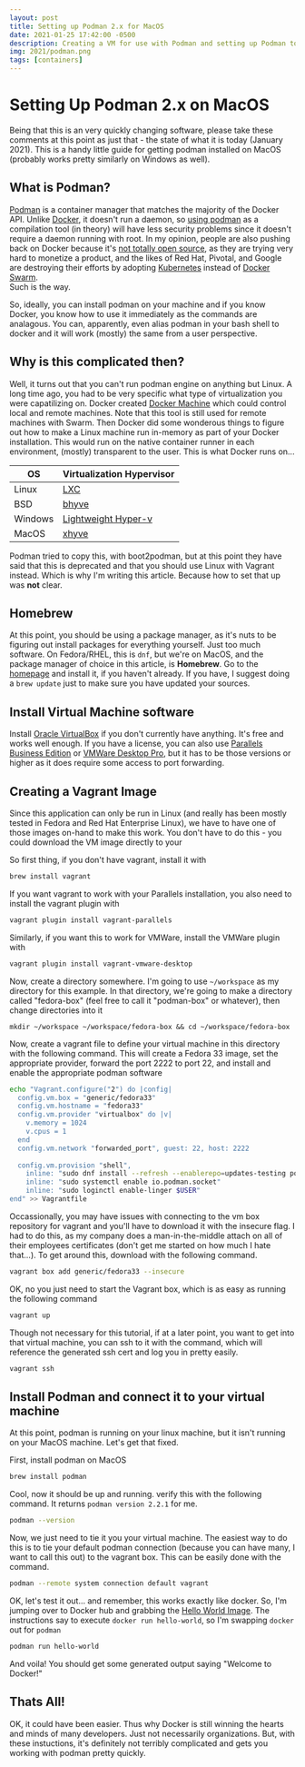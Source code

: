 ```yaml
---
layout: post
title: Setting up Podman 2.x for MacOS
date: 2021-01-25 17:42:00 -0500
description: Creating a VM for use with Podman and setting up Podman to connect to it
img: 2021/podman.png
tags: [containers]
---
```


# Setting Up Podman 2.x on MacOS

Being that this is an very quickly changing software, please take these comments at this point as just that - the state of 
what it is today (January 2021).  This is a handy little guide for getting podman installed on MacOS (probably works pretty similarly
on Windows as well).

## What is Podman?
  [Podman](https://developers.redhat.com/blog/2018/08/29/intro-to-podman/) is a container 
manager that matches the majority of the Docker API.  Unlike [Docker](https://docs.docker.com/get-started/overview/), 
it doesn't run a daemon, so [using podman](https://podman.io/) as a compilation tool (in theory) will have less security 
problems since it doesn't require a daemon running with root.  In my opinion, people are also pushing back on Docker 
because it's [not totally open source](https://robrich.org/archive/2019/08/17/its-ok-docker-isnt-completely-open-source.aspx), 
as they are trying very hard to monetize a product, and the likes of Red Hat, Pivotal, and Google are destroying their efforts
by adopting [Kubernetes](https://kubernetes.io/) instead of [Docker Swarm](https://thenewstack.io/kubernetes-vs-docker-swarm-whats-the-difference/).  
Such is the way.

So, ideally, you can install podman on your machine and if you know Docker, you know how to use it immediately as the 
commands are analagous.  You can, apparently, even alias podman in your bash shell to docker and it will work (mostly) the same
from a user perspective.

## Why is this complicated then?

Well, it turns out that you can't run podman engine on anything but Linux.  A long time ago, you had to be very specific 
what type of virtualization you were capatilizing on.  Docker created [Docker Machine](https://github.com/docker/machine)
which could control local and remote machines.  Note that this tool is still used for remote machines with Swarm.  Then
Docker did some wonderous things to figure out how to make a Linux machine run in-memory as part of your Docker installation.  This
would run on the native container runner in each environment, (mostly) transparent to the user.  This is what Docker runs on...


| OS      | Virtualization Hypervisor           |
|---------|-------------------------------------|
| Linux   | [LXC](https://linuxcontainers.org/) |
| BSD     | [bhyve](https://bhyve.org/)         |
| Windows | [Lightweight Hyper-v](https://docs.microsoft.com/en-us/virtualization/windowscontainers/about/) |
| MacOS   | [xhyve](https://github.com/machyve/xhyve) |


Podman tried to copy this, with boot2podman, but at this point they have said that this is deprecated and that you should use Linux with Vagrant instead.
Which is why I'm writing this article.  Because how to set that up was **not** clear.

## Homebrew

At this point, you should be using a package manager, as it's nuts to be figuring out install packages for everything yourself.  Just too much software.  On Fedora/RHEL, this is `dnf`, but we're on MacOS, and the package manager of choice in this article, is **Homebrew**.  Go to the [homepage](https://brew.sh/) and install it, if you haven't already.  If you have, I suggest doing a `brew update` just to make sure you have updated your sources.

## Install Virtual Machine software

Install [Oracle VirtualBox](https://www.virtualbox.org/wiki/Downloads) if you don't currently have anything.  It's free and works well enough.  If you have a license, you can also use [Parallels Business Edition](https://www.parallels.com/) or [VMWare Desktop Pro](https://www.vmware.com/products/workstation-pro.html), but it has to be those versions or higher as it does require some access to port forwarding.


## Creating a Vagrant Image

Since this application can only be run in Linux (and really has been mostly tested in Fedora and Red Hat Enterprise Linux), we have to have one of those images 
on-hand to make this work.  You don't have to do this - you could download the VM image directly to your 

So first thing, if you don't have vagrant, install it with 

```bash
brew install vagrant
```

If you want vagrant to work with your Parallels installation, you also need to install the vagrant plugin with

```bash
vagrant plugin install vagrant-parallels
```

Similarly, if you want this to work for VMWare, install the VMWare plugin with 

```bash
vagrant plugin install vagrant-vmware-desktop
```

Now, create a directory somewhere.  I'm going to use `~/workspace` as my directory for this example.  In that directory, we're going to make a directory called "fedora-box" (feel free to call it "podman-box" or whatever), then change directories into it

```mkdir 
mkdir ~/workspace ~/workspace/fedora-box && cd ~/workspace/fedora-box
```

Now, create a vagrant file to define your virtual machine in this directory with the following command.  This will create a Fedora 33 image, set the appropriate provider, forward the port 2222 to port 22, and install and enable the appropriate podman software

```bash
echo "Vagrant.configure("2") do |config|
  config.vm.box = "generic/fedora33"
  config.vm.hostname = "fedora33"
  config.vm.provider "virtualbox" do |v|
    v.memory = 1024
    v.cpus = 1
  end
  config.vm.network "forwarded_port", guest: 22, host: 2222
  
  config.vm.provision "shell",
    inline: "sudo dnf install --refresh --enablerepo=updates-testing podman libvarlink-util libvarlink"
    inline: "sudo systemctl enable io.podman.socket"
    inline: "sudo loginctl enable-linger $USER"
end" >> Vagrantfile
```

Occassionally, you may have issues with connecting to the vm box repository for vagrant and you'll have to download it with the insecure flag.  I had to do this, as my company does a man-in-the-middle attach on all of their employees certificates (don't get me started on how much I hate that...).  To get around this, download with the
following command.

```bash
vagrant box add generic/fedora33 --insecure
```

OK, no you just need to start the Vagrant box, which is as easy as running the following command

```bash
vagrant up
```

Though not necessary for this tutorial, if at a later point, you want to get into that virtual machine, you can ssh to it with the command, which will reference the generated ssh cert and log you in pretty easily.
```bash
vagrant ssh
```

## Install Podman and connect it to your virtual machine
At this point, podman is running on your linux machine, but it isn't running on your MacOS machine.  Let's get that fixed.

First, install podman on MacOS

```bash
brew install podman
```

Cool, now it should be up and running.  verify this with the following command.  It returns `podman version 2.2.1` for me.

```bash
podman --version
```

Now, we just need to tie it you your virtual machine.  The easiest way to do this is to tie your default podman connection (because you can have many, I want to 
call this out) to the vagrant box.  This can be easily done with the command.

```bash
podman --remote system connection default vagrant
```

OK, let's test it out... and remember, this works exactly like docker.  So, I'm jumping over to Docker hub and grabbing the 
[Hello World Image](https://hub.docker.com/_/hello-world).  The instructions say to execute `docker run hello-world`, so I'm swapping `docker` out for
`podman`

```bash
podman run hello-world
```

And voila!  You should get some generated output saying "Welcome to Docker!"


## Thats All!

OK, it could have been easier.  Thus why Docker is still winning the hearts and minds of many developers.  Just not necessarily organizations.
But, with these instuctions, it's definitely not terribly complicated and gets you working with podman pretty quickly.

